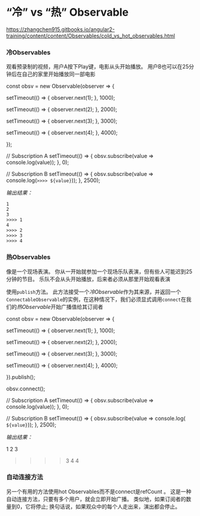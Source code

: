 “冷” vs “热” Observable
===========

https://zhangchen915.gitbooks.io/angular2-training/content/content/Observables/cold_vs_hot_observables.html

### 冷Observables

 观看预录制的视频，用户A按下Play键，电影从头开始播放。 用户B也可以在25分钟后在自己的家里开始播放同一部电影

const obsv = new Observable(observer => {

  setTimeout(() => {
    observer.next(1);
  }, 1000);

  setTimeout(() => {
    observer.next(2);
  }, 2000);

  setTimeout(() => {
    observer.next(3);
  }, 3000);

  setTimeout(() => {
    observer.next(4);
  }, 4000);

});

// Subscription A
setTimeout(() => {
  obsv.subscribe(value => console.log(value));
}, 0);

// Subscription B
setTimeout(() => {
  obsv.subscribe(value => console.log(`>>>> ${value}`));
}, 2500);

*输出结果：*

```
1
2
3
>>>> 1
4
>>>> 2
>>>> 3
>>>> 4
```

### 热Observables

像是一个现场表演。 你从一开始就参加一个现场乐队表演，但有些人可能迟到25分钟的节目。 乐队不会从头开始播放，后来者必须从那里开始观看表演

使用`publish`方法。 此方法接受一个*冷Observable*作为其来源，并返回一个`ConnectableObservable`的实例，在这种情况下，我们必须显式调用`connect`在我们的*热Observable*开始广播值给其订阅者

const obsv = new Observable(observer => {

  setTimeout(() => {
    observer.next(1);
  }, 1000);

  setTimeout(() => {
    observer.next(2);
  }, 2000);

  setTimeout(() => {
    observer.next(3);
  }, 3000);

  setTimeout(() => {
    observer.next(4);
  }, 4000);

<!-- Cold Observables 转换到 Hot Observables -->
}).publish();

<!-- 开始广播值 -->
obsv.connect();

// Subscription A
setTimeout(() => {
  obsv.subscribe(value => console.log(value));
}, 0);

// Subscription B
setTimeout(() => {
  obsv.subscribe(value => console.log(`      ${value}`));
}, 2500);

*输出结果：*

1
2
3
>>>> 3
4
>>>> 4

### 自动连接方法

另一个有用的方法使用hot Observables而不是connect是refCount 。 这是一种自动连接方法，只要有多个用户，就会立即开始广播。 类似地，如果订阅者的数量到0，它将停止; 换句话说，如果观众中的每个人走出来，演出都会停止。